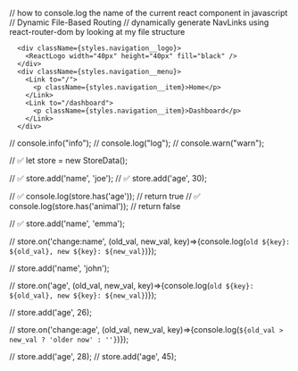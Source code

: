 // how to console.log the name of the current react component in javascript
// Dynamic File-Based Routing
// dynamically generate NavLinks using react-router-dom by looking at my file structure

      <div className={styles.navigation__logo}>
        <ReactLogo width="40px" height="40px" fill="black" />
      </div>
      <div className={styles.navigation__menu}>
        <Link to="/">
          <p className={styles.navigation__item}>Home</p>
        </Link>
        <Link to="/dashboard">
          <p className={styles.navigation__item}>Dashboard</p>
        </Link>
      </div>

// console.info("info");
// console.log("log");
// console.warn("warn");


// ✅ let store = new StoreData();

// ✅ store.add('name', 'joe');
// ✅ store.add('age', 30);

// ✅ console.log(store.has('age'));    // return true
// ✅ console.log(store.has('animal')); // return false

// ✅ store.add('name', 'emma');

// store.on('change:name', (old_val, new_val, key)=>{console.log(`old ${key}: ${old_val}, new ${key}: ${new_val}`)});

// store.add('name', 'john');

// store.on('age', (old_val, new_val, key)=>{console.log(`old ${key}: ${old_val}, new ${key}: ${new_val}`)});

// store.add('age', 26);

// store.on('change:age', (old_val, new_val, key)=>{console.log(`${old_val > new_val ? 'older now' : ''}`)});

// store.add('age', 28);
// store.add('age', 45);